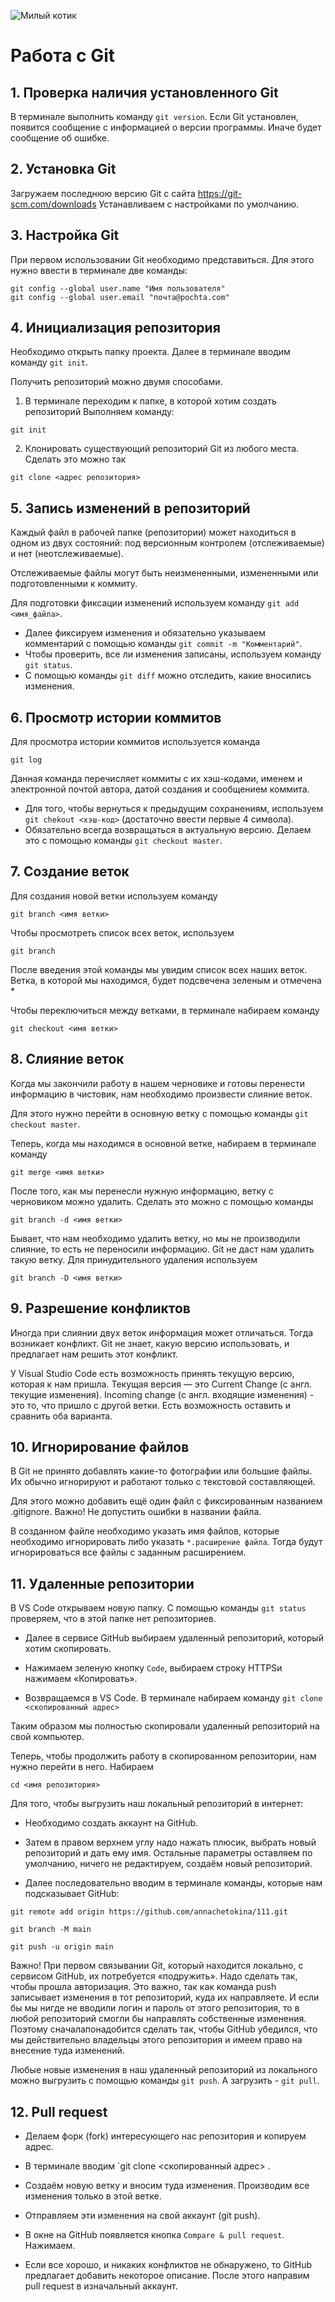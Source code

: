![Милый котик](котик.png)

# Работа с Git

## 1. Проверка наличия установленного Git
В терминале выполнить команду `git version`.
Если Git установлен, появится сообщение с информацией о версии программы. Иначе будет сообщение об ошибке.

## 2. Установка Git
Загружаем последнюю версию Git с сайта 
https://git-scm.com/downloads
Устанавливаем с настройками по умолчанию.

## 3. Настройка Git
При первом использовании Git необходимо представиться. Для этого нужно ввести в терминале две команды:
```
git config --global user.name "Имя пользователя"
git config --global user.email "почта@pochta.com"
```
## 4. Инициализация репозитория
Необходимо открыть папку проекта. Далее в терминале вводим команду `git init`. 

Получить репозиторий можно двумя способами.

1. В терминале переходим к папке, в которой хотим создать репозиторий Выполняем команду:
 ```
 git init
 ```

2. Клонировать существующий репозиторий Git из любого места. Сделать это можно так
```
git clone <адрес репозитория>
```

## 5. Запись изменений в репозиторий

Каждый файл в рабочей папке (репозитории) может находиться в одном из двух состояний: под версионным контролем (отслеживаемые) и нет (неотслеживаемые).

Отслеживаемые файлы могут быть неизмененными, измененными или подготовленными к коммиту.

 Для подготовки фиксации изменений используем команду `git add <имя_файла>`.
* Далее фиксируем изменения и обязательно указываем комментарий с помощью команды `git commit -m "Комментарий"`.
* Чтобы проверить, все ли изменения записаны, используем команду `git status`.
* С помощью команды `git diff` можно отследить, какие вносились изменения.

## 6. Просмотр истории коммитов

Для просмотра истории коммитов используется команда

```
git log
```
Данная команда перечисляет коммиты с их хэш-кодами, именем и электронной почтой автора, датой создания и сообщением коммита.

* Для того, чтобы вернуться к предыдущим сохранениям, используем `git chekout <хэш-код>` (достаточно ввести первые 4 символа).
* Обязательно всегда возвращаться в актуальную версию. Делаем это с помощью команды `git checkout master`. 

## 7. Создание веток

Для создания новой ветки используем команду

```
git branch <имя ветки>
```

Чтобы просмотреть список всех веток, используем
```
git branch
```
После введения этой команды мы увидим список всех наших веток. Ветка, в которой мы находимся, будет подсвечена зеленым и отмечена *

Чтобы переключиться между ветками, в терминале набираем команду

```
git checkout <имя ветки>
```

## 8. Слияние веток

Когда мы закончили работу в нашем черновике и готовы перенести информацию в чистовик, нам необходимо произвести слияние веток.

Для этого нужно перейти в основную ветку с помощью команды `git checkout master`.

Теперь, когда мы находимся в основной ветке, набираем в терминале команду

```
git merge <имя ветки>
```
После того, как мы перенесли нужную информацию, ветку с черновиком можно удалить. Сделать это можно с помощью команды
```
git branch -d <имя ветки>
```
Бывает, что нам необходимо удалить ветку, но мы не производили слияние, то есть не переносили информацию. Git не даст нам удалить такую ветку.
Для принудительного удаления используем
```
git branch -D <имя ветки>
```

## 9. Разрешение конфликтов

Иногда при слиянии двух веток информация может отличаться. Тогда возникает конфликт. Git не знает, какую версию использовать, и предлагает нам решить этот конфликт.

У Visual Studio Code есть возможность принять текущую версию, которая к нам пришла.
Текущая версия — это Current Change (с англ. текущие изменения). Incoming change (с англ.
входящие изменения) - это то, что пришло с другой ветки. Есть возможность оставить и
сравнить оба варианта.


## 10. Игнорирование файлов

В Git не принято добавлять какие-то фотографии
или большие файлы. Их обычно игнорируют и работают только с текстовой составляющей.
 
Для этого можно добавить ещё один файл с фиксированным названием .gitignore. Важно! Не допустить ошибки в названии файла. 

В созданном файле необходимо указать имя файлов, которые необходимо игнорировать либо указать `*.расширение файла`. Тогда будут игнорироваться все файлы с заданным расширением.



## 11. Удаленные репозитории

В VS Code открываем новую папку. С помощью команды `git status` проверяем, что в этой папке нет репозиториев.

* Далее в сервисе GitHub выбираем удаленный репозиторий, который хотим скопировать. 

* Нажимаем зеленую кнопку `Code`, выбираем строку HTTPSи нажимаем «Копировать».

* Возвращаемся в VS Code. В терминале набираем команду `git clone <скопированный адрес>`

Таким образом мы полностью скопировали удаленный репозиторий на свой компьютер.

Теперь, чтобы продолжить работу в скопированном репозитории, нам нужно перейти в него. Набираем 
```
cd <имя репозитория>
```
Для того, чтобы выгрузить наш локальный репозиторий в интернет:

* Необходимо создать аккаунт на GitHub.

* Затем в правом верхнем углу надо нажать плюсик, выбрать новый репозиторий и дать ему  имя. Остальные параметры оставляем по умолчанию,
ничего не редактируем, создаём новый репозиторий.

* Далее последовательно вводим в терминале команды, которые нам подсказывает GitHub:
```
git remote add origin https://github.com/annachetokina/111.git

git branch -M main

git push -u origin main
```
Важно! При первом связывании Git, который находится локально, с сервисом
GitHub, их потребуется «подружить». Надо сделать так, чтобы прошла авторизация. Это важно,
так как команда push записывает изменения в тот репозиторий, куда их направляете. И если
бы мы нигде не вводили логин и пароль от этого репозитория, то в любой репозиторий смогли
бы направлять собственные изменения.  Поэтому сначалапонадобится сделать так, чтобы GitHub убедился, что мы действительно владельцы этого
репозитория и имеем право на внесение туда изменений.

Любые новые изменения в наш удаленный репозиторий из локального можно выгрузить с помощью команды `git push`. А загрузить - `git pull`.

## 12. Pull request


* Делаем форк (fork) интересующего нас репозитория и копируем адрес.

* В терминале вводим `git clone <скопированный адрес> .

* Создаём новую ветку и вносим туда изменения.
  Производим все изменения только в этой ветке.

* Отправляем эти изменения на свой аккаунт (git push).
* В окне на GitHub появляется кнопка `Compare & pull request`. Нажимаем.

* Если все хорошо, и никаких конфликтов не обнаружено, то GitHub  предлагает добавить некоторое описание.  После этого направим pull request в изначальный аккаунт.


 